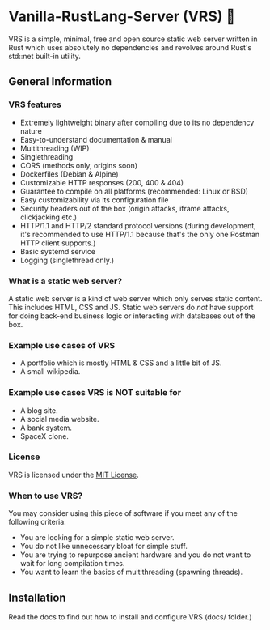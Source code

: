 # Vanilla-RustLang-Server (VRS) 🦀

VRS is a simple, minimal, free and open source static web server written in Rust which uses absolutely no dependencies and revolves around Rust's std::net built-in utility.

## General Information

### VRS features

- Extremely lightweight binary after compiling due to its no dependency nature
- Easy-to-understand documentation & manual
- Multithreading (WIP)
- Singlethreading
- CORS (methods only, origins soon)
- Dockerfiles (Debian & Alpine)
- Customizable HTTP responses (200, 400 & 404)
- Guarantee to compile on all platforms (recommended: Linux or BSD)
- Easy customizability via its configuration file
- Security headers out of the box (origin attacks, iframe attacks, clickjacking etc.)
- HTTP/1.1 and HTTP/2 standard protocol versions (during development, it's recommended to use HTTP/1.1 because that's the only one Postman HTTP client supports.)
- Basic systemd service
- Logging (singlethread only.)

### What is a static web server?

A static web server is a kind of web server which only serves static content. This includes HTML, CSS and JS. Static web servers do _not_ have support for doing back-end business logic or interacting with databases out of the box.

### Example use cases of VRS

- A portfolio which is mostly HTML & CSS and a little bit of JS.
- A small wikipedia.

### Example use cases VRS is NOT suitable for

- A blog site.
- A social media website.
- A bank system.
- SpaceX clone.

### License

VRS is licensed under the [MIT License](https://mit-license.org/).

### When to use VRS?

You may consider using this piece of software if you meet any of the following criteria:

- You are looking for a simple static web server.
- You do not like unnecessary bloat for simple stuff.
- You are trying to repurpose ancient hardware and you do not want to wait for long compilation times.
- You want to learn the basics of multithreading (spawning threads).

## Installation

Read the docs to find out how to install and configure VRS (docs/ folder.)
